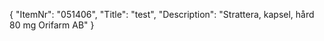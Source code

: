 {
  "ItemNr": "051406",
  "Title": "test",
  "Description": "Strattera, kapsel, hård 80 mg Orifarm AB"
}